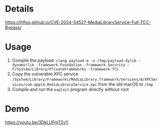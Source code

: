 # Details
https://jhftss.github.io/CVE-2024-54527-MediaLibraryService-Full-TCC-Bypass/
# Usage
1. Compile the payload: `clang payload.m -o /tmp/payload.dylib -dynamiclib -framework Foundation -framework Security -F/System/Library/PrivateFrameworks -framework TCC`
2. Copy the vulnerable XPC service `/System/Library/Frameworks/MediaLibrary.framework/Versions/A/XPCServices/com.apple.MediaLibraryService.xpc` from the old macOS to `/tmp`
3. Compile and run the `exploit` program directly without root
# Demo
https://youtu.be/3DkLUFmT2vY
